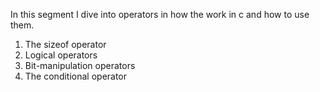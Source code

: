 In this segment I dive into operators in how the work in c and how to use them.

1. The sizeof operator
2. Logical operators
3. Bit-manipulation operators
4. The conditional operator
 
